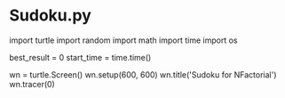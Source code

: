 # Sudoku.py
import turtle
import random
import math
import time
import os

best_result = 0 
start_time = time.time()

wn = turtle.Screen()
wn.setup(600, 600)
wn.title('Sudoku for NFactorial')
wn.tracer(0)
